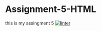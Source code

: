 # Assignment-5-HTML
this is my assingment 5
 [![linter](https://github.com/Hafsa-Woyessa/Assignment-5-HTML/workflows/linter/badge.svg)](https://github.com/marketplace/actions/super-linter)
